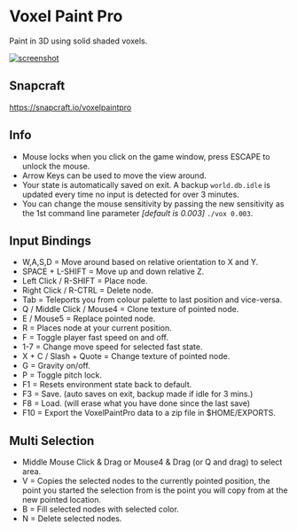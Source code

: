 # Voxel Paint Pro
Paint in 3D using solid shaded voxels.

[![screenshot](https://dashboard.snapcraft.io/site_media/appmedia/2023/07/Screenshot_2023-07-29_03-11-25.png)](https://www.youtube.com/watch?v=op3-aAQyGIA)

## Snapcraft
https://snapcraft.io/voxelpaintpro

## Info
* Mouse locks when you click on the game window, press ESCAPE to unlock the mouse.
* Arrow Keys can be used to move the view around.
* Your state is automatically saved on exit. A backup `world.db.idle` is updated every time no input is detected for over 3 minutes.
* You can change the mouse sensitivity by passing the new sensitivity as the 1st command line parameter *[default is 0.003]* `./vox 0.003`.

## Input Bindings
* W,A,S,D = Move around based on relative orientation to X and Y.
* SPACE + L-SHIFT = Move up and down relative Z.
* Left Click / R-SHIFT = Place node.
* Right Click / R-CTRL = Delete node.
* Tab = Teleports you from colour palette to last position and vice-versa.
* Q / Middle Click / Mouse4 = Clone texture of pointed node.
* E / Mouse5 = Replace pointed node.
* R = Places node at your current position.
* F = Toggle player fast speed on and off.
* 1-7 = Change move speed for selected fast state.
* X + C / Slash + Quote = Change texture of pointed node.
* G = Gravity on/off.
* P = Toggle pitch lock.
* F1 = Resets environment state back to default.
* F3 = Save. (auto saves on exit, backup made if idle for 3 mins.)
* F8 = Load. (will erase what you have done since the last save)
* F10 = Export the VoxelPaintPro data to a zip file in $HOME/EXPORTS.

## Multi Selection
* Middle Mouse Click & Drag or Mouse4 & Drag (or Q and drag) to select area.
* V = Copies the selected nodes to the currently pointed position, the point you started the selection from is the point you will copy from at the new pointed location.
* B = Fill selected nodes with selected color.
* N = Delete selected nodes.
